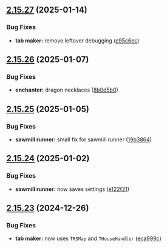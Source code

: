 ## [2.15.27](https://github.com/Torwent/wasp-free/compare/v2.15.26...v2.15.27) (2025-01-14)


### Bug Fixes

* **tab maker:** remove leftover debugging ([c95c6ec](https://github.com/Torwent/wasp-free/commit/c95c6eca5e654596da5ec820571890ff1d61f513))



## [2.15.26](https://github.com/Torwent/wasp-free/compare/v2.15.25...v2.15.26) (2025-01-07)


### Bug Fixes

* **enchanter:** dragon necklaces ([8b0d5b0](https://github.com/Torwent/wasp-free/commit/8b0d5b08e1ef405c0bf219c482a22797550afe7e))



## [2.15.25](https://github.com/Torwent/wasp-free/compare/v2.15.24...v2.15.25) (2025-01-05)


### Bug Fixes

* **sawmill runner:** small fix for sawmill runner ([19b3864](https://github.com/Torwent/wasp-free/commit/19b3864aed7ef8bfd9efb8731b9ba4f697a8ee5e))



## [2.15.24](https://github.com/Torwent/wasp-free/compare/v2.15.23...v2.15.24) (2025-01-02)


### Bug Fixes

* **sawmill runner:** now saves settings ([e122f21](https://github.com/Torwent/wasp-free/commit/e122f21639af99485abb77193a9ba9625e2edf14))



## [2.15.23](https://github.com/Torwent/wasp-free/compare/v2.15.22...v2.15.23) (2024-12-26)


### Bug Fixes

* **tab maker:** now uses `TRSMap` and `THouseHandler` ([eca999c](https://github.com/Torwent/wasp-free/commit/eca999cb19f05e0a9e124048009df1a4a17d0df1))



